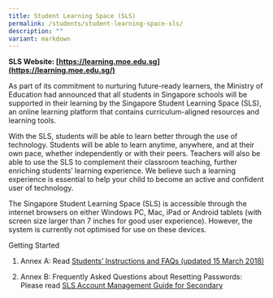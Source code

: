 ```yaml
---
title: Student Learning Space (SLS)
permalink: /students/student-learning-space-sls/
description: ""
variant: markdown
---
```

**SLS Website: [https://learning.moe.edu.sg](https://learning.moe.edu.sg/)**

As part of its commitment to nurturing future-ready learners, the Ministry of Education had announced that all students in Singapore schools will be supported in their learning by the Singapore Student Learning Space (SLS), an online learning platform that contains curriculum-aligned resources and learning tools.

With the SLS, students will be able to learn better through the use of technology. Students will be able to learn anytime, anywhere, and at their own pace, whether independently or with their peers. Teachers will also be able to use the SLS to complement their classroom teaching, further enriching students’ learning experience. We believe such a learning experience is essential to help your child to become an active and confident user of technology.

The Singapore Student Learning Space (SLS) is accessible through the internet browsers on either Windows PC, Mac, iPad or Android tablets (with screen size larger than 7 inches for good user experience). However, the system is currently not optimised for use on these devices.

Getting Started

1.  Annex A: Read [Students’ Instructions and FAQs (updated 15 March 2018)](/files/Students/SLS/Students-Instructions-and-FAQs-updated-15-March-2018.pdf)

2.  Annex B: Frequently Asked Questions about Resetting Passwords: 
Please read [SLS Account Management Guide for Secondary](/files/Students/SLS/SLS_Account_Management___Guide_for_Students__SecJCCI_.pdf)